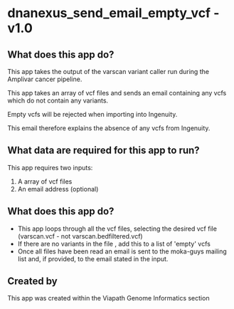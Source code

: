 # dnanexus_send_email_empty_vcf - v1.0

## What does this app do?
This app takes the output of the varscan variant caller run during the Amplivar cancer pipeline.

This app takes an array of vcf files and sends an email containing any vcfs which do not contain any variants. 

Empty vcfs will be rejected when importing into Ingenuity. 

This email therefore explains the absence of any vcfs from Ingenuity.

## What data are required for this app to run?
This app requires two inputs:

1.  A array of vcf files
2. An email address (optional)


## What does this app do?
* This app loops through all the vcf files, selecting the desired vcf file (varscan.vcf - not varscan.bedfiltered.vcf) 
* If there are no variants in the file , add this to a list of 'empty' vcfs
* Once all files have been read an email is sent to the moka-guys mailing list and, if provided, to the email stated in the input.


## Created by
This app was created within the Viapath Genome Informatics section

